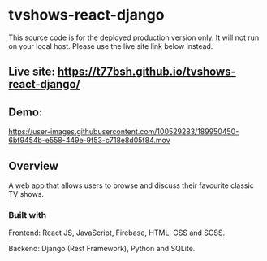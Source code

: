 # tvshows-react-django

This source code is for the deployed production version only. It will not run on your local host. Please use the live site link below instead.

## Live site: https://t77bsh.github.io/tvshows-react-django/

## Demo:

https://user-images.githubusercontent.com/100529283/189950450-6bf9454b-e558-449e-9f53-c718e8d05f84.mov


## Overview
A web app that allows users to browse and discuss their favourite classic TV shows.

### Built with
Frontend: React JS, JavaScript, Firebase, HTML, CSS and SCSS.

Backend: Django (Rest Framework), Python and SQLite.

